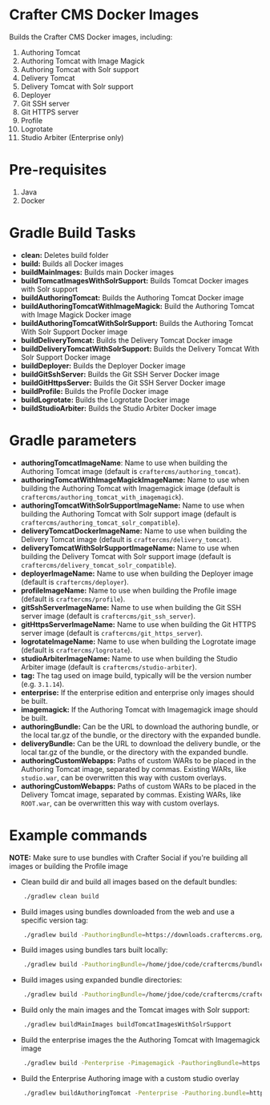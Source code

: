 # Crafter CMS Docker Images

Builds the Crafter CMS Docker images, including:

1. Authoring Tomcat
2. Authoring Tomcat with Image Magick
3. Authoring Tomcat with Solr support
4. Delivery Tomcat
5. Delivery Tomcat with Solr support
6. Deployer
7. Git SSH server
8. Git HTTPS server
9. Profile
10. Logrotate
11. Studio Arbiter (Enterprise only)

# Pre-requisites

1. Java
2. Docker

# Gradle Build Tasks

- **clean:** Deletes build folder
- **build:** Builds all Docker images
- **buildMainImages:** Builds main Docker images
- **buildTomcatImagesWithSolrSupport:** Builds Tomcat Docker images with Solr support
- **buildAuthoringTomcat:** Builds the Authoring Tomcat Docker image
- **buildAuthoringTomcatWithImageMagick:** Build the Authoring Tomcat with Image Magick Docker image
- **buildAuthoringTomcatWithSolrSupport:** Builds the Authoring Tomcat With Solr Support Docker image
- **buildDeliveryTomcat:** Builds the Delivery Tomcat Docker image
- **buildDeliveryTomcatWithSolrSupport:** Builds the Delivery Tomcat With Solr Support Docker image
- **buildDeployer:** Builds the Deployer Docker image
- **buildGitSshServer:** Builds the Git SSH Server Docker image
- **buildGitHttpsServer:** Builds the Git SSH Server Docker image
- **buildProfile:** Builds the Profile Docker image
- **buildLogrotate:** Builds the Logrotate Docker image
- **buildStudioArbiter:** Builds the Studio Arbiter Docker image

# Gradle parameters

- **authoringTomcatImageName**: Name to use when building the Authoring Tomcat image (default is `craftercms/authoring_tomcat`).
- **authoringTomcatWithImageMagickImageName:** Name to use when building the Authoring Tomcat with Imagemagick image (default is `craftercms/authoring_tomcat_with_imagemagick`).
- **authoringTomcatWithSolrSupportImageName:** Name to use when building the Authoring Tomcat with Solr support image (default is `craftercms/authoring_tomcat_solr_compatible`).
- **deliveryTomcatDockerImageName:** Name to use when building the Delivery Tomcat image (default is `craftercms/delivery_tomcat`).
- **deliveryTomcatWithSolrSupportImageName:** Name to use when building the Delivery Tomcat with Solr support image (default is `craftercms/delivery_tomcat_solr_compatible`).
- **deployerImageName:** Name to use when building the Deployer image (default is `craftercms/deployer`).
- **profileImageName:** Name to use when building the Profile image (default is `craftercms/profile`).
- **gitSshServerImageName:** Name to use when building the Git SSH server image (default is `craftercms/git_ssh_server`).
- **gitHttpsServerImageName:** Name to use when building the Git HTTPS server image (default is `craftercms/git_https_server`).
- **logrotateImageName:** Name to use when building the Logrotate image (default is `craftercms/logrotate`).
- **studioArbiterImageName:** Name to use when building the Studio Arbiter image (default is `craftercms/studio-arbiter`).
- **tag:** The tag used on image build, typically will be the version number (e.g. `3.1.14`).
- **enterprise:** If the enterprise edition and enterprise only images should be built.
- **imagemagick:** If the Authoring Tomcat with Imagemagick image should be built.
- **authoringBundle:** Can be the URL to download the authoring bundle, or the local tar.gz of the bundle, or the directory with the expanded bundle.
- **deliveryBundle:** Can be the URL to download the delivery bundle, or the local tar.gz of the bundle, or the directory with the expanded bundle.
- **authoringCustomWebapps:** Paths of custom WARs to be placed in the Authoring Tomcat image, separated by commas. Existing WARs, like `studio.war`, can be overwritten this way with custom overlays.
- **authoringCustomWebapps:** Paths of custom WARs to be placed in the Delivery Tomcat image, separated by commas. Existing WARs, like `ROOT.war`, can be overwritten this way with custom overlays.

# Example commands

**NOTE:** Make sure to use bundles with Crafter Social if you're building all images or building the Profile image

- Clean build dir and build all images based on the default bundles:
```bash
    ./gradlew clean build
```
- Build images using bundles downloaded from the web and use a specific version tag:
```bash
    ./gradlew build -PauthoringBundle=https://downloads.craftercms.org/3.1.14/social/crafter-cms-authoring-3.1.14.tar.gz -PdeliveryBundle=https://downloads.craftercms.org/3.1.14/social/crafter-cms-authoring-3.1.14.tar.gz -Ptag=3.1.14 
```
- Build images using bundles tars built locally:
```bash
    ./gradlew build -PauthoringBundle=/home/jdoe/code/craftercms/bundles/crafter-cms-authoring-3.1.15-SNAPSHOT.tar.gz -PdeliveryBundle=/home/jdoe/code/craftercms/bundles/crafter-cms-delivery-3.1.15-SNAPSHOT.tar.gz -Ptag=3.1.15-SNAPSHOT
```
- Build images using expanded bundle directories:
```bash
    ./gradlew build -PauthoringBundle=/home/jdoe/code/craftercms/crafter-authoring -PdeliveryBundle=/home/jdoe/code/craftercms/bundles/crafter-delivery -Ptag=3.1.15-SNAPSHOT
```
- Build only the main images and the Tomcat images with Solr support:
```bash
    ./gradlew buildMainImages buildTomcatImagesWithSolrSupport
```
- Build the enterprise images the the Authoring Tomcat with Imagemagick image
```bash
    ./gradlew build -Penterprise -Pimagemagick -PauthoringBundle=https://downloads.craftercms.org/ent/3.1.14E/social/crafter-cms-authoring-3.1.14E.tar.gz -PdeliveryBundle=https://downloads.craftercms.org/ent/3.1.14E/social/crafter-cms-delivery-3.1.14E.tar.gz -Ptag=3.1.14E
```
- Build the Enterprise Authoring image with a custom studio overlay
```bash
    ./gradlew buildAuthoringTomcat -Penterprise -Pauthoring.bundle=https://downloads.craftercms.org/ent/3.1.14E/social/crafter-cms-authoring-3.1.14E.tar.gz -Pauthoring.customWebapps=/home/jdoe/code/craftercms/studio-overlay/target/studio.war -PauthoringTomcatImageName=mycompany/authoring_tomcat -Ptag=3.1.14E
```
